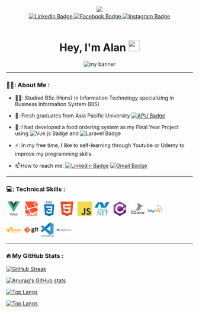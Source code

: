

<div id="header" align="center">
  <img src="https://media.giphy.com/media/jRf5fsn8G6YaogAWxn/giphy.gif" width="100"/>
  
  <div id="badges">
  <a href="https://www.linkedin.com/in/tee-wei-loon-b59647206">
    <img src="https://img.shields.io/badge/LinkedIn-blue?style=for-the-badge&logo=linkedin&logoColor=white" alt="LinkedIn Badge"/>
  </a>
  <a href="https://www.facebook.com/alan.tee.9615">
    <img src="https://img.shields.io/badge/Facebook-blue?style=for-the-badge&logo=facebook&logoColor=white" alt="Facebook Badge"/>
  </a>
  <a href="https://www.instagram.com/alan_0302/?hl=en">
    <img src="https://img.shields.io/badge/Instagram-E4405F?style=for-the-badge&logo=instagram&logoColor=white" alt="Instagram Badge"/>
  </a>
    
    
</div>
  <img src="https://komarev.com/ghpvc/?username=AlanTeeWeiLoon&style=flat-square&color=blue" alt=""/>
  
<h1>
  Hey, I'm Alan
  <img src="https://media.giphy.com/media/hvRJCLFzcasrR4ia7z/giphy.gif" width="30" height="30"/>
</h1>
  
  <p align="center">

<img height="225px" width="900px" src="https://user-images.githubusercontent.com/104622787/169013923-536212f5-08e9-4bfd-93c3-c0ceaa7ac170.png" alt="my banner">

</p>
</div>

---

### 👨‍💻: About Me :

- 👨‍🎓:  Studied BSc (Hons) in Information Technology specializing in Business Information System (BIS) 

- 🏫: Fresh graduates from Asia Pacific University [![APU Badge](https://img.shields.io/badge/APU-blue?style=flat&logo=APU&logoColor=white)](https://www.apu.edu.my/)

- 🎯: I had developed a food ordering system as my Final Year Project using ![Vue.js Badge](https://img.shields.io/badge/Vue.js-35495E?style=flat&logo=vue.js&logoColor=4FC08D) and ![Laravel Badge](https://img.shields.io/badge/Laravel-FF2D20?style=flat&logo=laravel&logoColor=white)

- ⚡: In my free time, I like to self-learning through Youtube or Udemy to improve my programming skills.

- :mailbox:How to reach me: [![Linkedin Badge](https://img.shields.io/badge/Alan-blue?style=flat&logo=Linkedin&logoColor=white)](https://www.linkedin.com/in/tee-wei-loon-b59647206) [![Gmail Badge](https://img.shields.io/badge/Gmail-D14836?style=flat&logo=gmail&logoColor=white)](mailto:alantee0302@gmail.com) 

---

### 💻: Technical Skills :

<div>
  <img src="https://github.com/devicons/devicon/blob/master/icons/vuejs/vuejs-original-wordmark.svg" title="Vuejs" alt="Vuejs" width="40" height="40"/>&nbsp;
  <img src="https://github.com/devicons/devicon/blob/master/icons/laravel/laravel-plain-wordmark.svg" title="Laravel" alt="Laravel" width="40" height="40"/>&nbsp;
  <img src="https://github.com/devicons/devicon/blob/master/icons/css3/css3-plain-wordmark.svg"  title="CSS3" alt="CSS" width="40" height="40"/>&nbsp;
  <img src="https://github.com/devicons/devicon/blob/master/icons/html5/html5-original.svg" title="HTML5" alt="HTML" width="40" height="40"/>&nbsp;
  <img src="https://github.com/devicons/devicon/blob/master/icons/javascript/javascript-original.svg" title="JavaScript" alt="JavaScript" width="40" height="40"/>&nbsp;
  <img src="https://github.com/devicons/devicon/blob/master/icons/dot-net/dot-net-plain-wordmark.svg" title="ASP.NET" alt="ASP.NET" width="40" height="40"/>&nbsp;
  <img src="https://github.com/devicons/devicon/blob/master/icons/csharp/csharp-original.svg" title="C#" alt="C#" width="40" height="40"/>&nbsp;
  <img src="https://github.com/devicons/devicon/blob/master/icons/microsoftsqlserver/microsoftsqlserver-plain-wordmark.svg" background-color="white" title="Microsoft SQL Server"  alt="Microsoft SQL Server" width="40" height="40"/>&nbsp;
  <img src="https://github.com/devicons/devicon/blob/master/icons/mysql/mysql-original-wordmark.svg" title="MySQL"  alt="MySQL" width="40" height="40"/>&nbsp;
  
  <img src="https://github.com/devicons/devicon/blob/master/icons/amazonwebservices/amazonwebservices-plain-wordmark.svg" title="AWS" alt="AWS" width="40" height="40"/>&nbsp;
  <img src="https://github.com/devicons/devicon/blob/master/icons/git/git-original-wordmark.svg" title="Git" alt="Git" width="40" height="40"/>
  <img src="https://github.com/devicons/devicon/blob/master/icons/vscode/vscode-original-wordmark.svg" title="Visual Studio Code" alt="Visual Studio Code" width="40" height="40"/>
   <img src="https://github.com/devicons/devicon/blob/master/icons/visualstudio/visualstudio-plain-wordmark.svg" title="Visual Studio" alt="Visual Studio" width="40" height="40"/>
</div>

---

### :fire: My GitHub Stats :

[![GitHub Streak](http://github-readme-streak-stats.herokuapp.com?user=AlanTeeWeiLoon&theme=dark&background=000000)](https://github.com/AlanTeeWeiLoon)

[![Anurag's GitHub stats](https://github-readme-stats.vercel.app/api?username=AlanTeeWeiLoon&count_private=true&theme=dark)](https://github.com/AlanTeeWeiLoon)

[![Top Langs](https://github-readme-stats.vercel.app/api/top-langs/?username=AlanTeeWeiLoon&langs_count=8&count_private=true&theme=dark&hide=CSS,SCSS,Less)](https://github.com/AlanTeeWeiLoon)

[![Top Langs](https://online-hawker-ht7us3igl-alanteeweiloon.vercel.app/api/top-langs/?username=AlanTeeWeiLoon&langs_count=8&count_private=true&theme=dark&hide=CSS,SCSS,Less)](https://github.com/AlanTeeWeiLoon)

